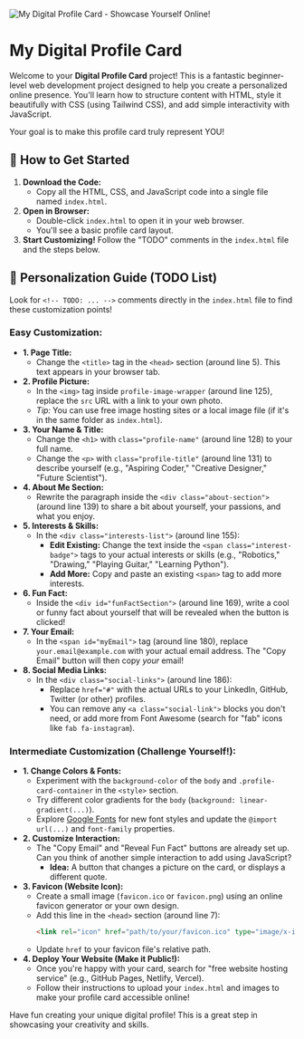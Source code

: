 ![My Digital Profile Card - Showcase Yourself Online!](https://placehold.co/1200x600/F0F2F5/4A90E2?text=My+Digital+Profile+Card+%E2%80%A2+Pamerkan+Diri+Anda!)

# My Digital Profile Card

Welcome to your **Digital Profile Card** project! This is a fantastic beginner-level web development project designed to help you create a personalized online presence. You'll learn how to structure content with HTML, style it beautifully with CSS (using Tailwind CSS), and add simple interactivity with JavaScript.

Your goal is to make this profile card truly represent YOU!

## 🚀 How to Get Started

1.  **Download the Code:**
    * Copy all the HTML, CSS, and JavaScript code into a single file named `index.html`.
2.  **Open in Browser:**
    * Double-click `index.html` to open it in your web browser.
    * You'll see a basic profile card layout.
3.  **Start Customizing!** Follow the "TODO" comments in the `index.html` file and the steps below.

## 🎨 Personalization Guide (TODO List)

Look for `<!-- TODO: ... -->` comments directly in the `index.html` file to find these customization points!

### Easy Customization:

* **1. Page Title:**
    * Change the `<title>` tag in the `<head>` section (around line 5). This text appears in your browser tab.
* **2. Profile Picture:**
    * In the `<img>` tag inside `profile-image-wrapper` (around line 125), replace the `src` URL with a link to your own photo.
    * *Tip:* You can use free image hosting sites or a local image file (if it's in the same folder as `index.html`).
* **3. Your Name & Title:**
    * Change the `<h1>` with `class="profile-name"` (around line 128) to your full name.
    * Change the `<p>` with `class="profile-title"` (around line 131) to describe yourself (e.g., "Aspiring Coder," "Creative Designer," "Future Scientist").
* **4. About Me Section:**
    * Rewrite the paragraph inside the `<div class="about-section">` (around line 139) to share a bit about yourself, your passions, and what you enjoy.
* **5. Interests & Skills:**
    * In the `<div class="interests-list">` (around line 155):
        * **Edit Existing:** Change the text inside the `<span class="interest-badge">` tags to your actual interests or skills (e.g., "Robotics," "Drawing," "Playing Guitar," "Learning Python").
        * **Add More:** Copy and paste an existing `<span>` tag to add more interests.
* **6. Fun Fact:**
    * Inside the `<div id="funFactSection">` (around line 169), write a cool or funny fact about yourself that will be revealed when the button is clicked!
* **7. Your Email:**
    * In the `<span id="myEmail">` tag (around line 180), replace `your.email@example.com` with your actual email address. The "Copy Email" button will then copy *your* email!
* **8. Social Media Links:**
    * In the `<div class="social-links">` (around line 186):
        * Replace `href="#"` with the actual URLs to your LinkedIn, GitHub, Twitter (or other) profiles.
        * You can remove any `<a class="social-link">` blocks you don't need, or add more from Font Awesome (search for "fab" icons like `fab fa-instagram`).

### Intermediate Customization (Challenge Yourself!):

* **1. Change Colors & Fonts:**
    * Experiment with the `background-color` of the `body` and `.profile-card-container` in the `<style>` section.
    * Try different color gradients for the `body` (`background: linear-gradient(...)`).
    * Explore [Google Fonts](https://fonts.google.com/) for new font styles and update the `@import url(...)` and `font-family` properties.
* **2. Customize Interaction:**
    * The "Copy Email" and "Reveal Fun Fact" buttons are already set up. Can you think of another simple interaction to add using JavaScript?
        * **Idea:** A button that changes a picture on the card, or displays a different quote.
* **3. Favicon (Website Icon):**
    * Create a small image (`favicon.ico` or `favicon.png`) using an online favicon generator or your own design.
    * Add this line in the `<head>` section (around line 7):
        ```html
        <link rel="icon" href="path/to/your/favicon.ico" type="image/x-icon">
        ```
    * Update `href` to your favicon file's relative path.
* **4. Deploy Your Website (Make it Public!):**
    * Once you're happy with your card, search for "free website hosting service" (e.g., GitHub Pages, Netlify, Vercel).
    * Follow their instructions to upload your `index.html` and images to make your profile card accessible online!

Have fun creating your unique digital profile! This is a great step in showcasing your creativity and skills.